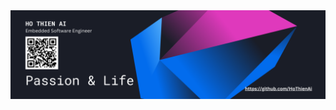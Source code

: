 <a href="https://github.com/HoThienAi" title="github.com/HoThienAi">
<img src="/assests/httpsgithub.com_hothienai.png" title="github.com/HoThienAi" style="max-width: 100%;">
</a>